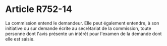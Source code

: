 # Article R752-14

<p>La commission entend le demandeur. Elle peut également entendre, à son initiative ou sur demande écrite au secrétariat de la commission, toute personne dont l'avis présente un intérêt pour l'examen de la demande dont elle est saisie. </p>